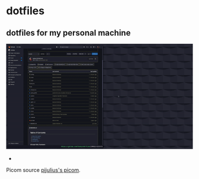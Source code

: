 # dotfiles
dotfiles for my personal machine
-

![image](https://github.com/Mr-Anubhav-pandey/dotfiles/blob/main/Pictures/Pictures/demo.gif)

-
 Picom source [pijulius's picom](https://github.com/pijulius).
